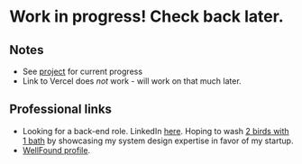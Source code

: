 # Work in progress! Check back later.

## Notes
- See [project](https://github.com/users/OneFabric/projects/1) for current progress
- Link to Vercel does *not* work - will work on that much later.

## Professional links
- Looking for a back-end role. LinkedIn [here](https://www.linkedin.com/in/sumanpjampala/). Hoping to wash [2 birds with 1 bath](https://www.instagram.com/reel/C23sGiTrXbT/) by showcasing my system design expertise in favor of my startup.
- [WellFound profile](https://wellfound.com/u/suman-jampala).